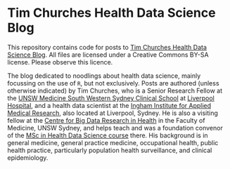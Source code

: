 # Tim Churches Health Data Science Blog

This repository contains code for posts to [Tim Churches Health Data Science Blog](https://timchurches.github.io/blog/). All files are licensed under a Creative Commons BY-SA license. Please observe this licence.

The blog dedicated to noodlings about health data science, mainly focussing on the use of `R`, but not exclusively. Posts are authored (unless otherwise indicated) by Tim Churches, who is a Senior Research Fellow at the [UNSW Medicine South Western Sydney Clinical School](https://swscs.med.unsw.edu.au) at [Liverpool Hospital](https://www.swslhd.health.nsw.gov.au/liverpool/), and a health data scientist at the [Ingham Institute for Applied Medical Research](https://inghaminstitute.org.au), also located at Liverpool, Sydney. He is also a visiting fellow at the [Centre for Big Data Research in Health](https://cbdrh.med.unsw.edu.au) in the Faculty of Medicine, UNSW Sydney, and helps teach and was a foundation convenor of the [MSc in Health Data Science course](https://cbdrh.med.unsw.edu.au/postgraduate-coursework) there. His background is in general medicine, general practice medicine, occupational health, public health practice, particularly population health surveillance, and clinical epidemiology.
